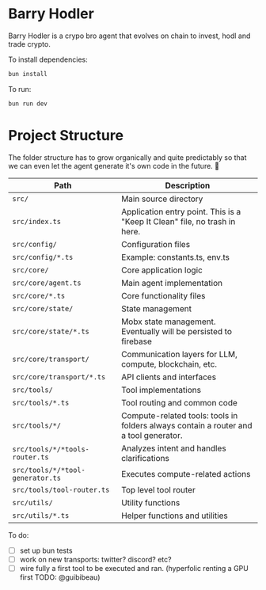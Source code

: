 # Barry Hodler  

Barry Hodler is a crypo bro agent that evolves on chain to invest, hodl and trade crypto.


To install dependencies:

```bash
bun install
```

To run:

```bash
bun run dev
```


# Project Structure

The folder structure has to grow organically and quite predictably so that we can even let the agent generate it's own code in the future. 🤯

| Path                  | Description                                                                 |
|-----------------------|-----------------------------------------------------------------------------|
| `src/`                | Main source directory                                                       |
| `src/index.ts`        | Application entry point. This is a "Keep It Clean" file, no trash in here.  |
| `src/config/`         | Configuration files                                                         |
| `src/config/*.ts`     | Example: constants.ts, env.ts                                               |
| `src/core/`           | Core application logic                                                      |
| `src/core/agent.ts`   | Main agent implementation                                                   |
| `src/core/*.ts`       | Core functionality files                                                    |
| `src/core/state/`     | State management                                                            |
| `src/core/state/*.ts` | Mobx state management. Eventually will be persisted to firebase             |
| `src/core/transport/` | Communication layers for LLM, compute, blockchain, etc.                     |
| `src/core/transport/*.ts` | API clients and interfaces                                              |
| `src/tools/`          | Tool implementations                                                        |
| `src/tools/*.ts`      | Tool routing and common code                                                |
| `src/tools/*/`        | Compute-related tools: tools in folders always contain a router and a tool generator. |
| `src/tools/*/*tools-router.ts` | Analyzes intent and handles clarifications                         |
| `src/tools/*/*tool-generator.ts` | Executes compute-related actions                                 |
| `src/tools/tool-router.ts` | Top level tool router                                                  |
| `src/utils/`          | Utility functions                                                           |
| `src/utils/*.ts`      | Helper functions and utilities                                              |

To do:

- [ ] set up bun tests
- [ ] work on new transports: twitter? discord? etc?
- [ ] wire fully a first tool to be executed and ran. (hyperfolic renting a GPU first TODO: @guibibeau)